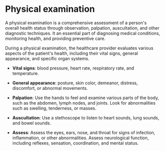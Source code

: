 [//]: # (source: ?)
[//]: # (tags: tests)

# Physical examination

A physical examination is a comprehensive assessment of a person's overall health status through observation, palpation, auscultation, and other diagnostic techniques. It an essential part of diagnosing medical conditions, monitoring health, and providing preventive care.

During a physical examination, the healthcare provider evaluates various aspects of the patient's health, including their vital signs, general appearance, and specific organ systems.

* **Vital signs**: blood pressure, heart rate, respiratory rate, and temperature.

* **General appearance**: posture, skin color, demeanor, distress, discomfort, or abnormal movements.

* **Palpation**: Use the hands to feel and examine various parts of the body, such as the abdomen, lymph nodes, and joints. Look for abnormalities such as swelling, tenderness, or masses.

* **Auscultation**: Use a stethoscope to listen to heart sounds, lung sounds, and bowel sounds.

* **Assess**: Assess the eyes, ears, nose, and throat for signs of infection, inflammation, or other abnormalities. Assess neurological function, including reflexes, sensation, coordination, and mental status.
